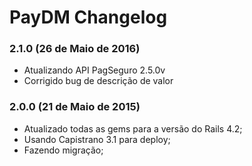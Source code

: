 # PayDM Changelog

### 2.1.0 (26 de Maio de 2016)
* Atualizando API PagSeguro 2.5.0v
* Corrigido bug de descrição de valor

### 2.0.0 (21 de Maio de 2015)

* Atualizado todas as gems para a versão do Rails 4.2;
* Usando Capistrano 3.1 para deploy;
* Fazendo migração;
